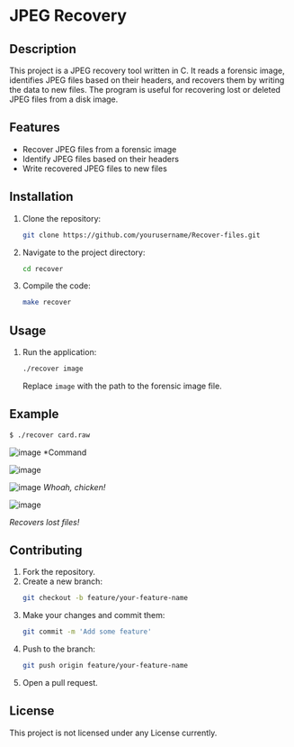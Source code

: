 # JPEG Recovery

## Description
This project is a JPEG recovery tool written in C. It reads a forensic image, identifies JPEG files based on their headers, and recovers them by writing the data to new files. The program is useful for recovering lost or deleted JPEG files from a disk image.

## Features
- Recover JPEG files from a forensic image
- Identify JPEG files based on their headers
- Write recovered JPEG files to new files

## Installation
1. Clone the repository:
   ```bash
   git clone https://github.com/yourusername/Recover-files.git
   ```
2. Navigate to the project directory:
   ```bash
   cd recover
   ```
3. Compile the code:
   ```bash
   make recover
   ```

## Usage
1. Run the application:
   ```bash
   ./recover image
   ```
   Replace `image` with the path to the forensic image file.

## Example
```bash
$ ./recover card.raw
```

![image](https://github.com/user-attachments/assets/7446825f-ca73-4bb2-9754-d6da353d2f57)
*Command

![image](https://github.com/user-attachments/assets/4e5b81a6-77ac-4bd8-9a96-fb59d0fb0107)

![image](https://github.com/user-attachments/assets/2cb89762-641b-43a2-803f-a0ce52aad31d)
*Whoah, chicken!*

![image](https://github.com/user-attachments/assets/815a235b-58d6-4e30-a711-c104273710ae)

*Recovers lost files!*

## Contributing
1. Fork the repository.
2. Create a new branch:
   ```bash
   git checkout -b feature/your-feature-name
   ```
3. Make your changes and commit them:
   ```bash
   git commit -m 'Add some feature'
   ```
4. Push to the branch:
   ```bash
   git push origin feature/your-feature-name
   ```
5. Open a pull request.

## License
This project is not licensed under any License currently. 
